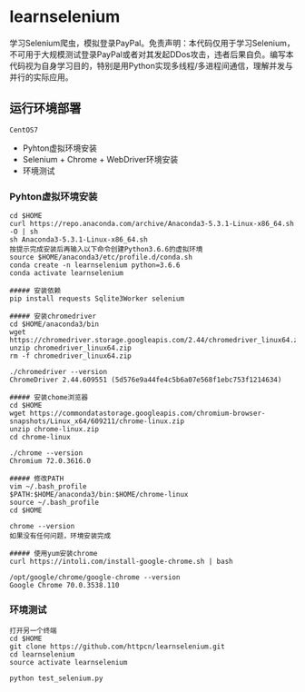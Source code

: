 # learnselenium
学习Selenium爬虫，模拟登录PayPal。免责声明：本代码仅用于学习Selenium，不可用于大规模测试登录PayPal或者对其发起DDos攻击，违者后果自负。编写本代码视为自身学习目的，特别是用Python实现多线程/多进程间通信，理解并发与并行的实际应用。

运行环境部署
----
`CentOS7`
* Pyhton虚拟环境安装
* Selenium + Chrome + WebDriver环境安装
* 环境测试

### Pyhton虚拟环境安装
```Shell
cd $HOME
curl https://repo.anaconda.com/archive/Anaconda3-5.3.1-Linux-x86_64.sh -O | sh
sh Anaconda3-5.3.1-Linux-x86_64.sh
按提示完成安装后再输入以下命令创建Python3.6.6的虚拟环境
source $HOME/anaconda3/etc/profile.d/conda.sh
conda create -n learnselenium python=3.6.6
conda activate learnselenium

##### 安装依赖 
pip install requests Sqlite3Worker selenium

##### 安装chromedriver
cd $HOME/anaconda3/bin
wget https://chromedriver.storage.googleapis.com/2.44/chromedriver_linux64.zip
unzip chromedriver_linux64.zip
rm -f chromedriver_linux64.zip

./chromedriver --version
ChromeDriver 2.44.609551 (5d576e9a44fe4c5b6a07e568f1ebc753f1214634)

##### 安装chome浏览器
cd $HOME
wget https://commondatastorage.googleapis.com/chromium-browser-snapshots/Linux_x64/609211/chrome-linux.zip
unzip chrome-linux.zip
cd chrome-linux

./chrome --version
Chromium 72.0.3616.0

##### 修改PATH
vim ~/.bash_profile
$PATH:$HOME/anaconda3/bin:$HOME/chrome-linux
source ~/.bash_profile
cd $HOME

chrome --version
如果没有任何问题，环境安装完成

##### 使用yum安装chrome
curl https://intoli.com/install-google-chrome.sh | bash

/opt/google/chrome/google-chrome --version
Google Chrome 70.0.3538.110
```

### 环境测试
```Shell
打开另一个终端
cd $HOME
git clone https://github.com/httpcn/learnselenium.git
cd learnselenium
source activate learnselenium
```

```Python
python test_selenium.py
```
